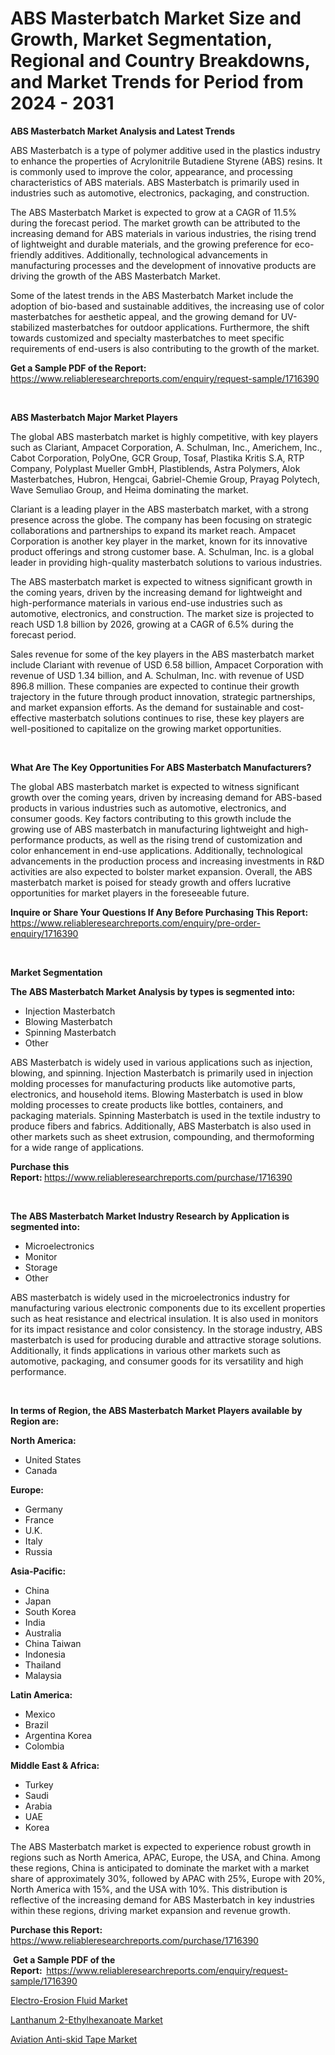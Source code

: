 <p><h1>ABS Masterbatch Market Size and Growth, Market Segmentation, Regional and Country Breakdowns, and Market Trends for Period from 2024 -  2031</h1></p><p><strong>ABS Masterbatch Market Analysis and Latest Trends</strong></p>
<p><p>ABS Masterbatch is a type of polymer additive used in the plastics industry to enhance the properties of Acrylonitrile Butadiene Styrene (ABS) resins. It is commonly used to improve the color, appearance, and processing characteristics of ABS materials. ABS Masterbatch is primarily used in industries such as automotive, electronics, packaging, and construction.</p><p>The ABS Masterbatch Market is expected to grow at a CAGR of 11.5% during the forecast period. The market growth can be attributed to the increasing demand for ABS materials in various industries, the rising trend of lightweight and durable materials, and the growing preference for eco-friendly additives. Additionally, technological advancements in manufacturing processes and the development of innovative products are driving the growth of the ABS Masterbatch Market.</p><p>Some of the latest trends in the ABS Masterbatch Market include the adoption of bio-based and sustainable additives, the increasing use of color masterbatches for aesthetic appeal, and the growing demand for UV-stabilized masterbatches for outdoor applications. Furthermore, the shift towards customized and specialty masterbatches to meet specific requirements of end-users is also contributing to the growth of the market.</p></p>
<p><strong>Get a Sample PDF of the Report:&nbsp;</strong> <a href="https://www.reliableresearchreports.com/enquiry/request-sample/1716390">https://www.reliableresearchreports.com/enquiry/request-sample/1716390</a></p>
<p>&nbsp;</p>
<p><strong>ABS Masterbatch Major Market Players</strong></p>
<p><p>The global ABS masterbatch market is highly competitive, with key players such as Clariant, Ampacet Corporation, A. Schulman, Inc., Americhem, Inc., Cabot Corporation, PolyOne, GCR Group, Tosaf, Plastika Kritis S.A, RTP Company, Polyplast Mueller GmbH, Plastiblends, Astra Polymers, Alok Masterbatches, Hubron, Hengcai, Gabriel-Chemie Group, Prayag Polytech, Wave Semuliao Group, and Heima dominating the market.</p><p>Clariant is a leading player in the ABS masterbatch market, with a strong presence across the globe. The company has been focusing on strategic collaborations and partnerships to expand its market reach. Ampacet Corporation is another key player in the market, known for its innovative product offerings and strong customer base. A. Schulman, Inc. is a global leader in providing high-quality masterbatch solutions to various industries.</p><p>The ABS masterbatch market is expected to witness significant growth in the coming years, driven by the increasing demand for lightweight and high-performance materials in various end-use industries such as automotive, electronics, and construction. The market size is projected to reach USD 1.8 billion by 2026, growing at a CAGR of 6.5% during the forecast period.</p><p>Sales revenue for some of the key players in the ABS masterbatch market include Clariant with revenue of USD 6.58 billion, Ampacet Corporation with revenue of USD 1.34 billion, and A. Schulman, Inc. with revenue of USD 896.8 million. These companies are expected to continue their growth trajectory in the future through product innovation, strategic partnerships, and market expansion efforts. As the demand for sustainable and cost-effective masterbatch solutions continues to rise, these key players are well-positioned to capitalize on the growing market opportunities.</p></p>
<p>&nbsp;</p>
<p><strong>What Are The Key Opportunities For ABS Masterbatch Manufacturers?</strong></p>
<p><p>The global ABS masterbatch market is expected to witness significant growth over the coming years, driven by increasing demand for ABS-based products in various industries such as automotive, electronics, and consumer goods. Key factors contributing to this growth include the growing use of ABS masterbatch in manufacturing lightweight and high-performance products, as well as the rising trend of customization and color enhancement in end-use applications. Additionally, technological advancements in the production process and increasing investments in R&D activities are also expected to bolster market expansion. Overall, the ABS masterbatch market is poised for steady growth and offers lucrative opportunities for market players in the foreseeable future.</p></p>
<p><strong>Inquire or Share Your Questions If Any Before Purchasing This Report:</strong> <a href="https://www.reliableresearchreports.com/enquiry/pre-order-enquiry/1716390">https://www.reliableresearchreports.com/enquiry/pre-order-enquiry/1716390</a></p>
<p>&nbsp;</p>
<p><strong>Market Segmentation</strong></p>
<p><strong>The ABS Masterbatch Market Analysis by types is segmented into:</strong></p>
<p><ul><li>Injection Masterbatch</li><li>Blowing Masterbatch</li><li>Spinning Masterbatch</li><li>Other</li></ul></p>
<p><p>ABS Masterbatch is widely used in various applications such as injection, blowing, and spinning. Injection Masterbatch is primarily used in injection molding processes for manufacturing products like automotive parts, electronics, and household items. Blowing Masterbatch is used in blow molding processes to create products like bottles, containers, and packaging materials. Spinning Masterbatch is used in the textile industry to produce fibers and fabrics. Additionally, ABS Masterbatch is also used in other markets such as sheet extrusion, compounding, and thermoforming for a wide range of applications.</p></p>
<p><strong>Purchase this Report:&nbsp;</strong><a href="https://www.reliableresearchreports.com/purchase/1716390">https://www.reliableresearchreports.com/purchase/1716390</a></p>
<p>&nbsp;</p>
<p><strong>The ABS Masterbatch Market Industry Research by Application is segmented into:</strong></p>
<p><ul><li>Microelectronics</li><li>Monitor</li><li>Storage</li><li>Other</li></ul></p>
<p><p>ABS masterbatch is widely used in the microelectronics industry for manufacturing various electronic components due to its excellent properties such as heat resistance and electrical insulation. It is also used in monitors for its impact resistance and color consistency. In the storage industry, ABS masterbatch is used for producing durable and attractive storage solutions. Additionally, it finds applications in various other markets such as automotive, packaging, and consumer goods for its versatility and high performance.</p></p>
<p>&nbsp;</p>
<p><strong>In terms of Region, the ABS Masterbatch Market Players available by Region are:</strong></p>
<p>
    <p> <strong> North America: </strong>
        <ul>
            <li>United States</li>
            <li>Canada</li>
        </ul>
        </p> 
    <p> <strong> Europe: </strong>
        <ul>
            <li>Germany</li>
            <li>France</li>
            <li>U.K.</li>
            <li>Italy</li>
            <li>Russia</li>
        </ul>
        </p> 
    <p> <strong> Asia-Pacific: </strong>
        <ul>
            <li>China</li>
            <li>Japan</li>
            <li>South Korea</li>
            <li>India</li>
            <li>Australia</li>
            <li>China Taiwan</li>
            <li>Indonesia</li>
            <li>Thailand</li>
            <li>Malaysia</li>
        </ul>
        </p> 
    <p> <strong> Latin America: </strong>
        <ul>
            <li>Mexico</li>
            <li>Brazil</li>
            <li>Argentina Korea</li>
            <li>Colombia</li>
        </ul>
        </p> 
    <p> <strong> Middle East & Africa: </strong>
        <ul>
            <li>Turkey</li>
            <li>Saudi</li>
            <li>Arabia</li>
            <li>UAE</li>
            <li>Korea</li>
        </ul>
    </p>
    </p>
<p><p>The ABS Masterbatch market is expected to experience robust growth in regions such as North America, APAC, Europe, the USA, and China. Among these regions, China is anticipated to dominate the market with a market share of approximately 30%, followed by APAC with 25%, Europe with 20%, North America with 15%, and the USA with 10%. This distribution is reflective of the increasing demand for ABS Masterbatch in key industries within these regions, driving market expansion and revenue growth.</p></p>
<p><strong>Purchase this Report: </strong><a href="https://www.reliableresearchreports.com/purchase/1716390">https://www.reliableresearchreports.com/purchase/1716390</a></p>
<p>&nbsp;<strong>Get a Sample PDF of the Report:&nbsp;&nbsp;</strong><a href="https://www.reliableresearchreports.com/enquiry/request-sample/1716390">https://www.reliableresearchreports.com/enquiry/request-sample/1716390</a></p>
<p><strong></strong></p>
<p><p><a href="https://view.publitas.com/reportprime-1/global-electro-erosion-fluid-market-by-types-applications-and-major-players-with-regional-growth-rate-analysis-and-development-situation-from-2024-to-2031/">Electro-Erosion Fluid Market</a></p><p><a href="https://view.publitas.com/reportprime-1/lanthanum-2-ethylhexanoate-market-research-report-forecasted-for-period-from-2024-2031-by-market-type-market-application-and-region/">Lanthanum 2-Ethylhexanoate Market</a></p><p><a href="https://view.publitas.com/reportprime-1/aviation-anti-skid-tape-market-dynamics-2024-2031-also-about-its-market-trends-projections-and-opportunities/">Aviation Anti-skid Tape Market</a></p></p>